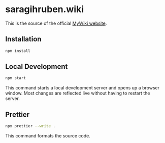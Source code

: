 # saragihruben.wiki
This is the source of the official [MyWiki website](https://saragihruben.wiki).

## Installation

```bash
npm install
```

## Local Development

```bash
npm start
```

This command starts a local development server and opens up a browser window. Most changes are reflected live without having to restart the server.

## Prettier

```bash
npx prettier --write .
```

This command formats the source code.
